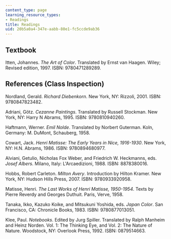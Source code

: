 ```yaml
---
content_type: page
learning_resource_types:
- Readings
title: Readings
uid: 20b5a0a4-347e-aabb-80e1-fc5ccde9ab36
---
```


Textbook
--------

Itten, Johannes. _The Art of Color_. Translated by Ernst van Haagen. Wiley; Revised edition, 1997. ISBN: 9780471289289.

References (Class Inspection)
-----------------------------

Nordland, Gerald. _Richard Diebenkorn_. New York, NY: Rizzoli, 2001. ISBN: 9780847823482.

Adriani, Götz. _Cezanne Paintings_. Translated by Russell Stockman. New York, NY: Harry N Abrams, 1995. ISBN: 9780810940260.

Haftmann, Werner. _Emil Nolde_. Translated by Norbert Guterman. Koln, Germany: M. DuMont, Schauberg, 1958.

Cowart, Jack. _Henri Matisse: The Early Years in Nice, 1916-1930_. New York, NY: H.N. Abrams, 1986. ISBN: 9780894680977.

Alviani, Getulio, Nicholas Fox Weber, and Friedrich W. Heckmanns, eds. _Josef Albers_. Milano, Italy: L'Arcaedizioni, 1988. ISBN: 8878380016.

Hobbs, Robert Carleton. _Milton Avery_. Introduction by Hilton Kramer. New York, NY: Hudson Hills Press, 2007. ISBN: 9780933920958.

Matisse, Henri. _The Last Works of Henri Matisse, 1950-1954_. Texts by Pierre Reverdy and Georges Duthuit. Paris, Verve, 1958.

Tanaka, Ikko, Kazuko Koike, and Mitsukuni Yoshida, eds. _Japan Color_. San Francisco, CA: Chronicle Books, 1983. ISBN: 9780877013051.

Klee, Paul. _Notebooks_. Edited by Jurg Spiller. Translated by Ralph Manheim and Heinz Norden. Vol. 1: The Thinking Eye, and Vol. 2: The Nature of Nature. Woodstock, NY: Overlook Press, 1992. ISBN: 0879514663.